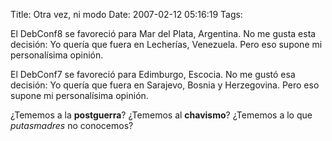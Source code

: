 Title: Otra vez, ni modo
Date: 2007-02-12 05:16:19
Tags: 

<p>El DebConf8 se favoreció para Mar del Plata, Argentina. No me gusta esta decisión: Yo quería que fuera en Lecherías, Venezuela. Pero eso supone mi personalísima opinión.</p>

<p>El DebConf7 se favoreció para Edimburgo, Escocia. No me gustó esa decisión: Yo quería que fuera en Sarajevo, Bosnia y Herzegovina. Pero eso supone mi personalísima opinión.</p>

<p>¿Tememos a la <strong>postguerra</strong>? ¿Tememos al <strong>chavismo</strong>? ¿Tememos a lo que <em>putasmadres</em> no conocemos?</p>
